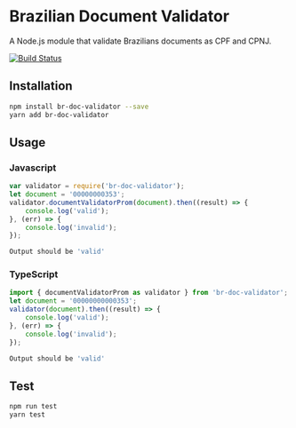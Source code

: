 # Brazilian Document Validator
A Node.js module that validate Brazilians documents as CPF and CPNJ.

[![Build Status](https://travis-ci.org/egermano/brazilian-multidocument-validator.svg?branch=master)](https://travis-ci.org/egermano/brazilian-multidocument-validator)

## Installation 
```sh
npm install br-doc-validator --save
yarn add br-doc-validator
```

## Usage
### Javascript
```javascript
var validator = require('br-doc-validator');
let document = '00000000353';
validator.documentValidatorProm(document).then((result) => {
    console.log('valid');
}, (err) => {
    console.log('invalid');
});
```
```sh
Output should be 'valid'
```

### TypeScript
```typescript
import { documentValidatorProm as validator } from 'br-doc-validator';
let document = '00000000000353';
validator(document).then((result) => {
    console.log('valid');
}, (err) => {
    console.log('invalid');
});
```
```sh
Output should be 'valid'
```

## Test 
```sh
npm run test
yarn test
```